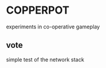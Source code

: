 COPPERPOT
=========

experiments in co-operative gameplay

## vote ##
simple test of the network stack